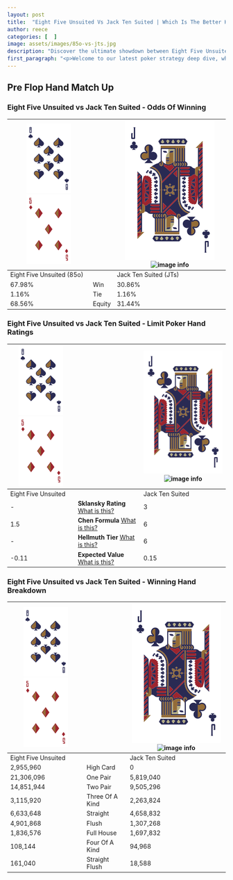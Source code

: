 ```yaml
---
layout: post
title:  "Eight Five Unsuited Vs Jack Ten Suited | Which Is The Better Hand In Poker? A Complete Guide"
author: reece
categories: [  ]
image: assets/images/85o-vs-jts.jpg
description: "Discover the ultimate showdown between Eight Five Unsuited and Jack Ten Suited in poker! Uncover the odds, strategies, and scenarios where one hand triumphs over the other. Get ready to up your poker game with this thrilling analysis."
first_paragraph: "<p>Welcome to our latest poker strategy deep dive, where we're pitting two distinct hands against each other in a high-stakes showdown: Eight Five Unsuited vs Jack Ten Suited.</p><p>In the dynamic world of poker, every decision counts, and knowing which hand holds the upper hand is key to your success at the table.</p><p>In this article, we'll dissect these two hands, explore the scenarios where one dominates the other, and equip you with the knowledge to make strategic choices that can tip the odds in your favor.</p><p>Get ready to unravel the intriguing dynamics of these poker hands and elevate your game to new heights.</p>"
---
```




[comment]: # (sp0)

## Pre Flop Hand Match Up

<div class="table hand-ratings" markdown="1"> 



### Eight Five Unsuited vs Jack Ten Suited - Odds Of Winning


    
| ![image info](assets/images/hand1/8.png) ![image info](assets/images/hand1/5o.png) |  | ![image info](assets/images/hand2/J.png) ![image info](assets/images/hand2/Ts.png) |
| -------- | -------- | -------- |
| Eight Five Unsuited (85o) |  | Jack Ten Suited (JTs) |
| 67.98% | Win | 30.86% |
| 1.16% | Tie | 1.16% |
| 68.56% | Equity | 31.44% |




[comment]: # (sp1)



### Eight Five Unsuited vs Jack Ten Suited - Limit Poker Hand Ratings


    
| ![image info](assets/images/hand1/8.png) ![image info](assets/images/hand1/5o.png) |  | ![image info](assets/images/hand2/J.png) ![image info](assets/images/hand2/Ts.png) |
| -------- | -------- | -------- |
| Eight Five Unsuited |  | Jack Ten Suited |
| - | **Sklansky Rating** [What is this?](/sklansky-rating-explained) | 3 |
| 1.5 | **Chen Formula** [What is this?](/chen-formula-explained) | 6 |
| - | **Hellmuth Tier** [What is this?](/Hellmuth-tier-explained) | 6 |
| -0.11 | **Expected Value** [What is this?](/expected-value-explained) | 0.15 |




[comment]: # (sp2)



### Eight Five Unsuited vs Jack Ten Suited - Winning Hand Breakdown


    
| ![image info](assets/images/hand1/8.png) ![image info](assets/images/hand1/5o.png) |  | ![image info](assets/images/hand2/J.png) ![image info](assets/images/hand2/Ts.png) |
| -------- | -------- | -------- |
| Eight Five Unsuited |  | Jack Ten Suited |
| 2,955,960 | High Card | 0 |
| 21,306,096 | One Pair | 5,819,040 |
| 14,851,944 | Two Pair | 9,505,296 |
| 3,115,920 | Three Of A Kind | 2,263,824 |
| 6,633,648 | Straight | 4,658,832 |
| 4,901,868 | Flush | 1,307,268 |
| 1,836,576 | Full House | 1,697,832 |
| 108,144 | Four Of A Kind | 94,968 |
| 161,040 | Straight Flush | 18,588 |




[comment]: # (sp3)



</div>

[comment]: # (sp4)



[comment]: # (sp5)

